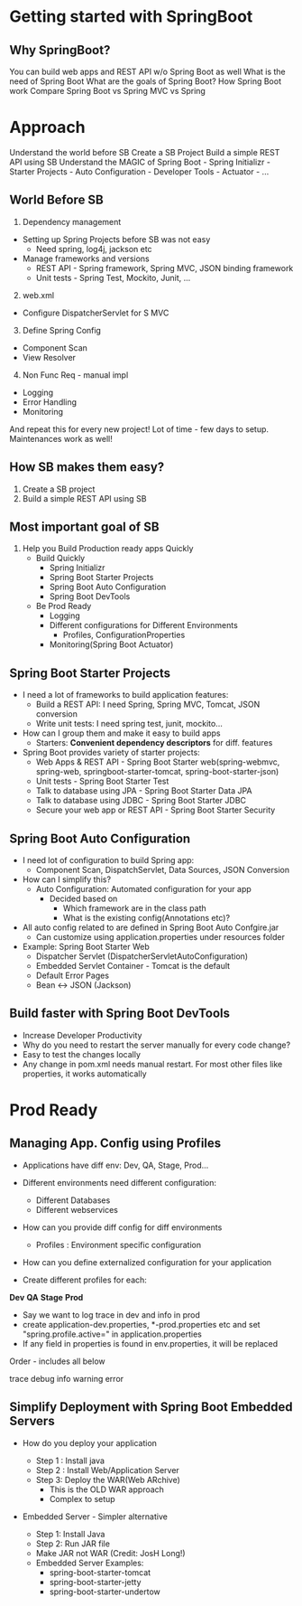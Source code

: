 # Getting started with SpringBoot

## Why SpringBoot?
You can build web apps and REST API w/o Spring Boot as well
What is the need of Spring Boot
What are the goals of Spring Boot?
How Spring Boot work
Compare Spring Boot vs Spring MVC vs Spring

# Approach
Understand the world before SB
Create a SB Project
Build a simple REST API using SB
Understand the MAGIC of Spring Boot
    - Spring Initializr
    - Starter Projects
    - Auto Configuration
    - Developer Tools
    - Actuator
    - ...

## World Before SB
1. Dependency management
- Setting up Spring Projects before SB was not easy
  - Need spring, log4j, jackson etc
- Manage frameworks and versions
  - REST API - Spring framework, Spring MVC, JSON binding framework
  - Unit tests - Spring Test, Mockito, Junit, ...

2. web.xml
- Configure DispatcherServlet for S MVC

3. Define Spring Config
- Component Scan
- View Resolver

4. Non Func Req - manual impl
- Logging
- Error Handling 
- Monitoring


And repeat this for every new project!
Lot of time - few days to setup. Maintenances work as well!

## How SB makes them easy?
1. Create a SB project
2. Build a simple REST API using SB

## Most important goal of SB
1. Help you Build Production ready apps Quickly
   - Build Quickly
     - Spring Initializr
     - Spring Boot Starter Projects
     - Spring Boot Auto Configuration
     - Spring Boot DevTools
   - Be Prod Ready
     - Logging
     - Different configurations for Different Environments
       - Profiles, ConfigurationProperties
     - Monitoring(Spring Boot Actuator)

## Spring Boot Starter Projects
- I need a lot of frameworks to build application features:
  - Build a REST API: I need Spring, Spring MVC, Tomcat, JSON conversion
  - Write unit tests: I need spring test, junit, mockito...
- How can I group them and make it easy to build apps
  - Starters: **Convenient dependency descriptors** for diff. features
- Spring Boot provides variety of starter projects:
  - Web Apps & REST API - Spring Boot Starter web(spring-webmvc, spring-web, springboot-starter-tomcat, spring-boot-starter-json)
  - Unit tests -  Spring Boot Starter Test
  - Talk to database using JPA - Spring Boot Starter Data JPA
  - Talk to database using JDBC - Spring Boot Starter JDBC
  - Secure your web app or REST API -  Spring Boot Starter Security

## Spring Boot Auto Configuration
- I need lot of configuration to build Spring app:
  - Component Scan, DispatchServlet, Data Sources, JSON Conversion
- How can I simplify this?
  - Auto Configuration: Automated configuration for your app
    - Decided based on
      - Which framework are in the class path
      - What is the existing config(Annotations etc)?
- All auto config related to are defined in Spring Boot Auto Confgire.jar
  - Can customize using application.properties under resources folder
- Example: Spring Boot Starter Web
  - Dispatcher Servlet (DispatcherServletAutoConfiguration)
  - Embedded Servlet Container - Tomcat is the default
  - Default Error Pages
  - Bean <-> JSON (Jackson)

## Build faster with Spring Boot DevTools
- Increase Developer Productivity
- Why do you need to restart the server manually for every code change?
- Easy to test the changes locally
- Any change in pom.xml needs manual restart. For most other files like properties, it works automatically

# Prod Ready

## Managing App. Config using Profiles
- Applications have diff env: Dev, QA, Stage, Prod...
- Different environments need different configuration:
  - Different Databases
  - Different webservices
- How can you provide diff config for diff environments
  - Profiles :  Environment specific configuration
- How can you define externalized configuration for your application


- Create different profiles for each:

**Dev**
**QA**
**Stage**
**Prod**


- Say we want to log trace in dev and info in prod
- create application-dev.properties, *-prod.properties etc and set "spring.profile.active=<env>" in application.properties
- If any field in properties is found in env.properties, it will be replaced


Order - includes all below

trace 
debug
info
warning
error

## Simplify Deployment with Spring Boot Embedded Servers

- How do you deploy your application
  - Step 1 : Install java
  - Step 2 : Install Web/Application Server
  - Step 3: Deploy the WAR(Web ARchive) 
    - This is the OLD WAR approach
    - Complex to setup

- Embedded Server - Simpler alternative
  - Step 1: Install Java
  - Step 2: Run JAR file
  - Make JAR not WAR (Credit: JosH Long!)
  - Embedded Server Examples:
    - spring-boot-starter-tomcat
    - spring-boot-starter-jetty
    - spring-boot-starter-undertow

